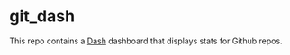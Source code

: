 # git_dash

This repo contains a [Dash](https://dash.plot.ly/) dashboard
that displays stats for Github repos.
